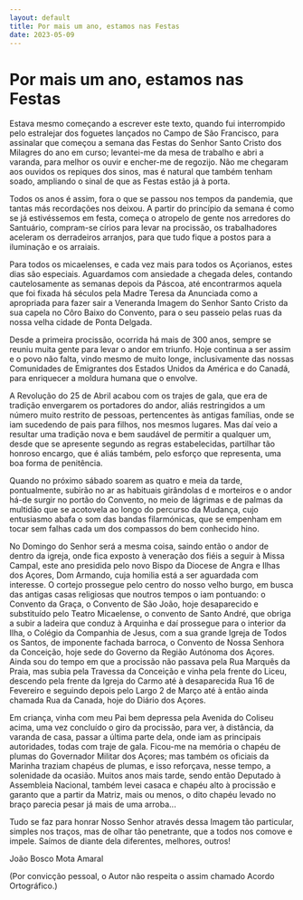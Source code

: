 ```yaml
---
layout: default
title: Por mais um ano, estamos nas Festas
date: 2023-05-09
---
```

# Por mais um ano, estamos nas Festas

Estava mesmo começando a escrever este texto, quando fui interrompido pelo estralejar dos foguetes lançados no Campo de São Francisco, para assinalar que começou a semana das Festas do Senhor Santo Cristo dos Milagres do ano em curso; levantei-me da mesa de trabalho e abri a varanda, para melhor os ouvir e encher-me de regozijo. Não me chegaram aos ouvidos os repiques dos sinos, mas é natural que também tenham soado, ampliando o sinal de que as Festas estão já à porta.

Todos os anos é assim, fora o que se passou nos tempos da pandemia, que tantas más recordações nos deixou. A partir do princípio da semana é como se já estivéssemos em festa, começa o atropelo de gente nos arredores do Santuário, compram-se círios para levar na procissão, os trabalhadores aceleram os derradeiros arranjos, para que tudo fique a postos para a iluminação e os arraiais.

Para todos os micaelenses, e cada vez mais para todos os Açorianos, estes dias são especiais. Aguardamos com ansiedade a chegada deles, contando cautelosamente as semanas depois da Páscoa, até encontrarmos aquela que foi fixada há séculos pela Madre Teresa da Anunciada como a apropriada para fazer sair a Veneranda Imagem do Senhor Santo Cristo da sua capela no Côro Baixo do Convento, para o seu passeio pelas ruas da nossa velha cidade de Ponta Delgada.

Desde a primeira procissão, ocorrida há mais de 300 anos, sempre se reuniu muita gente para levar o andor em triunfo. Hoje continua a ser assim e o povo não falta, vindo mesmo de muito longe, inclusivamente das nossas Comunidades de Emigrantes dos Estados Unidos da América e do Canadá, para enriquecer a moldura humana que o envolve.

A Revolução do 25 de Abril acabou com os trajes de gala, que era de tradição envergarem os portadores do andor, aliás restringidos a um número muito restrito de pessoas, pertencentes às antigas famílias, onde se iam sucedendo de pais para filhos, nos mesmos lugares. Mas daí veio a resultar uma tradição nova e bem saudável de permitir a qualquer um, desde que se apresente segundo as regras estabelecidas, partilhar tão honroso encargo, que é aliás também, pelo esforço que representa, uma boa forma de penitência. 

Quando no próximo sábado soarem as quatro e meia da tarde, pontualmente, subirão no ar as habituais girândolas d e morteiros e o andor há-de surgir no portão do Convento, no meio de lágrimas e de palmas da multidão que se acotovela ao longo do percurso da Mudança, cujo entusiasmo abafa o som das bandas filarmónicas, que se empenham em tocar sem falhas cada um dos compassos do bem conhecido hino. 

No Domingo do Senhor será a mesma coisa, saindo então o andor de dentro da igreja, onde fica exposto à veneração dos fiéis a seguir à Missa Campal, este ano presidida pelo novo Bispo da Diocese de Angra e Ilhas dos Açores, Dom Armando, cuja homilia está a ser aguardada com interesse. O cortejo prossegue pelo centro do nosso velho burgo, em busca das antigas casas religiosas que noutros tempos o iam pontuando: o Convento da Graça, o Convento de São João, hoje desaparecido e substituído pelo Teatro Micaelense, o convento de Santo André, que obriga a subir a ladeira que conduz à Arquinha e daí prossegue para o interior da Ilha, o Colégio da Companhia de Jesus, com a sua grande Igreja de Todos os Santos, de imponente fachada barroca, o Convento de Nossa Senhora da Conceição, hoje sede do Governo da Região Autónoma dos Açores. Ainda sou do tempo em que a procissão não passava pela Rua Marquês da Praia, mas subia pela Travessa da Conceição e vinha pela frente do Liceu, descendo pela frente da Igreja do Carmo até à desaparecida Rua 16 de Fevereiro e seguindo depois pelo Largo 2 de Março até à então ainda chamada Rua da Canada, hoje do Diário dos Açores.

Em criança, vinha com meu Pai bem depressa pela Avenida do Coliseu acima, uma vez concluído o giro da procissão, para ver, à distância, da varanda de casa, passar a última parte dela, onde iam as principais autoridades, todas com traje de gala. Ficou-me na memória o chapéu de plumas do Governador Militar dos Açores; mas também os oficiais da Marinha traziam chapéus de plumas, e isso reforçava, nesse tempo, a solenidade da ocasião.  Muitos anos mais tarde, sendo então Deputado à Assembleia Nacional, também levei casaca e chapéu alto à procissão e garanto que a partir da Matriz, mais ou menos, o dito chapéu levado no braço parecia pesar já mais de uma arroba...

Tudo se faz para honrar Nosso Senhor através dessa Imagem tão particular, simples nos traços, mas de olhar tão penetrante, que a todos nos comove e impele. Saímos de diante dela diferentes, melhores, outros!


João Bosco Mota Amaral

(Por convicção pessoal, o Autor não respeita o assim chamado Acordo Ortográfico.)